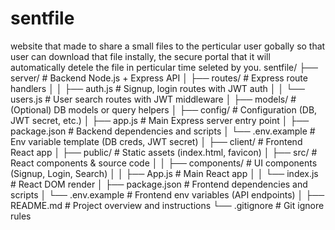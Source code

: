 # sentfile
website that made to share a small files to the perticular user gobally so that user can download that file instally, the secure portal that it will automatically detele the file in perticular time seleted by you.
sentfile/
├── server/                     # Backend Node.js + Express API
│   ├── routes/                 # Express route handlers
│   │   ├── auth.js             # Signup, login routes with JWT auth
│   │   └── users.js            # User search routes with JWT middleware
│   ├── models/                 # (Optional) DB models or query helpers
│   ├── config/                 # Configuration (DB, JWT secret, etc.)
│   ├── app.js                  # Main Express server entry point
│   ├── package.json            # Backend dependencies and scripts
│   └── .env.example            # Env variable template (DB creds, JWT secret)
│
├── client/                     # Frontend React app
│   ├── public/                 # Static assets (index.html, favicon)
│   ├── src/                    # React components & source code
│   │   ├── components/         # UI components (Signup, Login, Search)
│   │   ├── App.js              # Main React app
│   │   └── index.js            # React DOM render
│   ├── package.json            # Frontend dependencies and scripts
│   └── .env.example            # Frontend env variables (API endpoints)
│
├── README.md                   # Project overview and instructions
└── .gitignore                  # Git ignore rules
